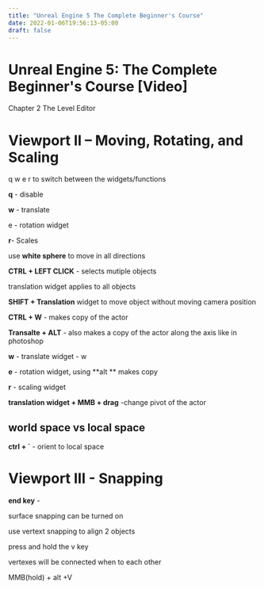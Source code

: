 ```yaml
---
title: "Unreal Engine 5 The Complete Beginner's Course"
date: 2022-01-06T19:56:13-05:00
draft: false
---
```


# Unreal Engine 5: The Complete Beginner's Course [Video]

Chapter 2 The Level Editor



# Viewport II – Moving, Rotating, and Scaling

q w e r to switch between the widgets/functions

**q** - disable

**w** - translate

e - rotation widget

**r**- Scales 

use **white sphere** to move in all directions

**CTRL + LEFT CLICK** - selects mutiple objects

translation widget applies to all objects

**SHIFT + Translation** widget to move object without moving camera position

**CTRL + W** - makes copy of the actor

**Transalte + ALT** -  also makes a copy of the actor along the axis like in photoshop

**w** - translate widget - w

**e**  - rotation widget, using **alt ** makes copy 

**r** - scaling widget 



**translation widget + MMB + drag** -change pivot of the actor

## world space vs local space

**ctrl + `** - orient to local space



# Viewport III - Snapping



**end key** - 

surface snapping can be turned on 





use vertext snapping to align 2 objects

press and hold the v key 

vertexes will be connected when to each other

MMB(hold) + alt +V



























